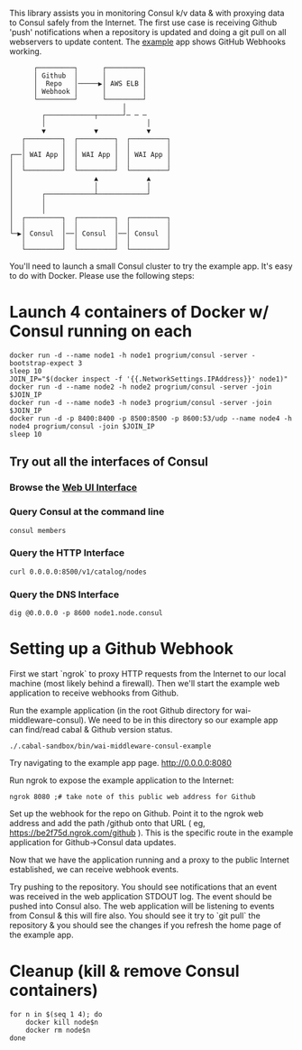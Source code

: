 This library assists you in monitoring Consul k/v data & with proxying
data to Consul safely from the Internet.  The first use case is
receiving Github 'push' notifications when a repository is updated and
doing a git pull on all webservers to update content.  The
[example](./example) app shows GitHub Webhooks working.

          ┌─────────┐      ┌─────────┐
          │ Github  │      │         │
          │  Repo   │─────▶│ AWS ELB │
          │ Webhook │      │         │
          └─────────┘      └─────────┘
                                │
            ┌────────────┬──────┘─ ─ ─
            │                         │
            ▼            ▼            ▼
       ┌─────────┐  ┌─────────┐  ┌─────────┐
       │         │  │         │  │         │
    ┌──│ WAI App │  │ WAI App │  │ WAI App │
    │  │         │  │         │  │         │
    │  └─────────┘  └─────────┘  └─────────┘
    │                    ▲            ▲
    │                    │            │
    │       ┌────────────┴────────────┘
    │       │
    │       │
    │  ┌─────────┐  ┌─────────┐  ┌─────────┐
    │  │         │  │         │  │         │
    └─▶│ Consul  │──│ Consul  │──│ Consul  │
       │         │  │         │  │         │
       └─────────┘  └─────────┘  └─────────┘

You'll need to launch a small Consul cluster to try the example app.
It's easy to do with Docker.  Please use the following steps:

# Launch 4 containers of Docker w/ Consul running on each

    docker run -d --name node1 -h node1 progrium/consul -server -bootstrap-expect 3
    sleep 10
    JOIN_IP="$(docker inspect -f '{{.NetworkSettings.IPAddress}}' node1)"
    docker run -d --name node2 -h node2 progrium/consul -server -join $JOIN_IP
    docker run -d --name node3 -h node3 progrium/consul -server -join $JOIN_IP
    docker run -d -p 8400:8400 -p 8500:8500 -p 8600:53/udp --name node4 -h node4 progrium/consul -join $JOIN_IP
    sleep 10

## Try out all the interfaces of Consul

### Browse the [Web UI Interface](http://localhost:8500/ui/#/dc1/services/consul)

### Query Consul at the command line

    consul members

### Query the HTTP Interface

    curl 0.0.0.0:8500/v1/catalog/nodes

### Query the DNS Interface

    dig @0.0.0.0 -p 8600 node1.node.consul

# Setting up a Github Webhook

First we start \`ngrok\` to proxy HTTP requests from the Internet to
our local machine (most likely behind a firewall).  Then we'll start
the example web application to receive webhooks from Github.

Run the example application (in the root Github directory for
wai-middleware-consul).  We need to be in this directory so our
example app can find/read cabal & Github version status.

    ./.cabal-sandbox/bin/wai-middleware-consul-example

Try navigating to the example app page. <http://0.0.0.0:8080>

Run ngrok to expose the example application to the Internet:

    ngrok 8080 ;# take note of this public web address for Github

Set up the webhook for the repo on Github. Point it to the ngrok web
address and add the path /github onto that URL ( eg,
<https://be2f75d.ngrok.com/github> ).  This is the specific route in
the example application for Github->Consul data updates.

Now that we have the application running and a proxy to the public
Internet established, we can receive webhook events.

Try pushing to the repository.  You should see notifications that an
event was received in the web application STDOUT log.  The event
should be pushed into Consul also.  The web application will be
listening to events from Consul & this will fire also.  You should
see it try to \`git pull\` the repository & you should see the changes
if you refresh the home page of the example app.

# Cleanup (kill & remove Consul containers)

    for n in $(seq 1 4); do
        docker kill node$n
        docker rm node$n    
    done
